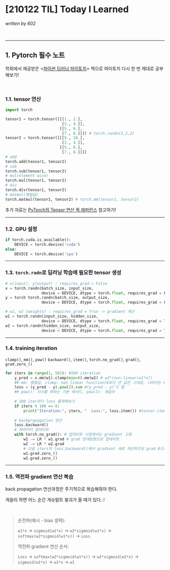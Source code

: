 # [210122 TIL] Today I Learned

_written by 602_

<br/>



---



## 1. Pytorch 필수 노트



학회에서 제공받은 <[파이썬 딥러닝 파이토치](https://book.naver.com/bookdb/book_detail.nhn?bid=16778336)> 책으로 파이토치 다시 한 번 제대로 공부해보기!

<br/>



### 1.1. tensor 연산

```python
import torch

tensor1 = torch.tensor([[[1., 2.],
                         [3., 4.]],
                        [[5., 6.],
                         [7., 8.]]]) # torch.randn(2,2,2)
tensor2 = torch.tensor([[[9., 10.],
                         [3., 4.]],
                        [[5., 6.],
                         [7., 8.]]])
# add
torch.add(tensor1, tensor2)
# sub
torch.sub(tensor1, tensor2)
# mul(element wise)
torch.mul(tensor1, tensor2)
# div
torch.div(tensor1, tensor2)
# matmul(행렬곱)
torch.matmul(tensor1, tensor2) # torch.mm(tensor1, tensor2)
```

추가 자료는  [PyTorch의 Tensor 연산 퀵 레퍼런스](http://www.gisdeveloper.co.kr/?p=8392) 참고하기!



---



### 1.2. GPU 설정

```python
if torch.cuda.is_available():
    DEVICE = torch.device('cuda')
else:
    DEVICE = torch.device('cpu')
```



---



### 1.3. `torch.radn`로 딥러닝 학습에 필요한 tensor 생성

```python
# x(input), y(output) : requires_grad = False
x = torch.randn(batch_size, input_size,
                device = DEVICE, dtype = torch.float, requires_grad = False)
y = torch torch.randn(batch_size, output_size,
                device = DEVICE, dtype = torch.float, requires_grad = False)

# w1, w2 (weights) : requires_grad = True -> gradient 계산
w1 = torch.randn(input_size, hidden_size,
                device = DEVICE, dtype = torch.float, requires_grad = True)
w2 = torch.randn(hidden_size, output_size,
                device = DEVICE, dtype = torch.float, requires_grad = True)
```



---



### 1.4. training iteration

`clamp()`, `mm()`, `pow()` `backward()`, `item()`, `torch.no_grad()`, `grad()`, `grad.zero_()`

```python
for iters in range(1, 501): #500 iteration
    y_pred = x.mm(w1).clamp(min=0).mm(w2) # w2*(non-linear(w1*x))
    ## mm: 행렬곱, clamp: non-linear function(0보다 큰 값은 그대로, 나머지는 0)
    loss = (y_pred - y).pow(2).sum #(y_pred - y)^2 합
    ## pow(): 지수를 취하는 기본 메서드, pow(2): 제곱차
    
    # 100 iter마다 loss 출력해보기
    if iters % 100 == 0:
        print("Iteration:", iters, "  Loss:", loss.item()) #tensor.item()
        
    # backpropagation 연산
    loss.backward()
    # 파라미터 업데이트
    with torch.no_grad(): # 업데이트 시점에서는 gradient 고정
        w1 -= LR * w1.grad # grad 반대방향으로 업데이트
        w2 -= LR * w2.grad
        # 다음 iters의 loss.backward()에서 gradient 새로 계산하므로 grad 0으로 초기화
        w1.grad.zero_()
        w2.grad.zero_()
```



---



### 1.5. 역전파 gradient 연산 복습





back propagation 연산과정은 주기적으로 복습해줘야 한다.

게을리 하면 어느 순간 게슈탈트 붕괴가 올 때가 있다..!

<br/>

> 순전파(예시 - bias 생략):
>
> `w1*x` -> `sigmoid(w1*x)` -> `w2*sigmoid(w1*x)` -> `softmax(w2*sigmoid(w1*x))` -> `Loss`
>
> 역전파 gradient 연산 순서:
>
> `Loss` -> `softmax(w2*sigmoid(w1*x))` -> `w2*sigmoid(w1*x)` -> `sigmoid(w1*x)` -> `w1*x` -> `w1`